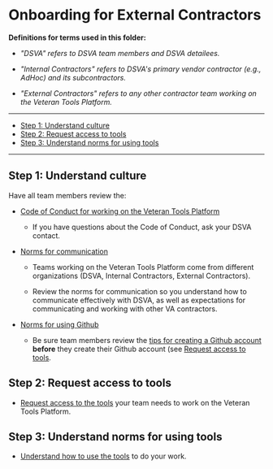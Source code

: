 # Onboarding for External Contractors

**Definitions for terms used in this folder:**

* *"DSVA" refers to DSVA team members and DSVA detailees.*

* *"Internal Contractors" refers to DSVA's primary vendor contractor (e.g., AdHoc) and its subcontractors.*

* *"External Contractors" refers to any other contractor team working on the Veteran Tools Platform.*

<hr>

* [Step 1: Understand culture](#step-1-culture)
* [Step 2: Request access to tools](#step-2:-request-access-to-tools)
* [Step 3: Understand norms for using tools](#step-3-understand-norms-for-using-tools)

<hr>

## Step 1: Understand culture

Have all team members review the:

* [Code of Conduct for working on the Veteran Tools Platform](../code-of-conduct.md)

  * If you have questions about the Code of Conduct, ask your DSVA contact.

* [Norms for communication](../norms-communication.md)

  * Teams working on the Veteran Tools Platform come from different organizations (DSVA, Internal Contractors, External Contractors).

  * Review the norms for communication so you understand how to communicate effectively with DSVA, as well as expectations for communicating and working with other VA contractors.


* [Norms for using Github](norms-github)

  * Be sure team members review the [tips for creating a Github account](../norms-github/README.md#tips-for-creating-a-github-account) **before** they create their Github account (see [Request access to tools](#request-access-to-tools).


## Step 2: Request access to tools

* [Request access to the tools](request-access-to-tools.md) your team needs to work on the Veteran Tools Platform.


## Step 3: Understand norms for using tools

* [Understand how to use the tools](norms-tools) to do your work.

